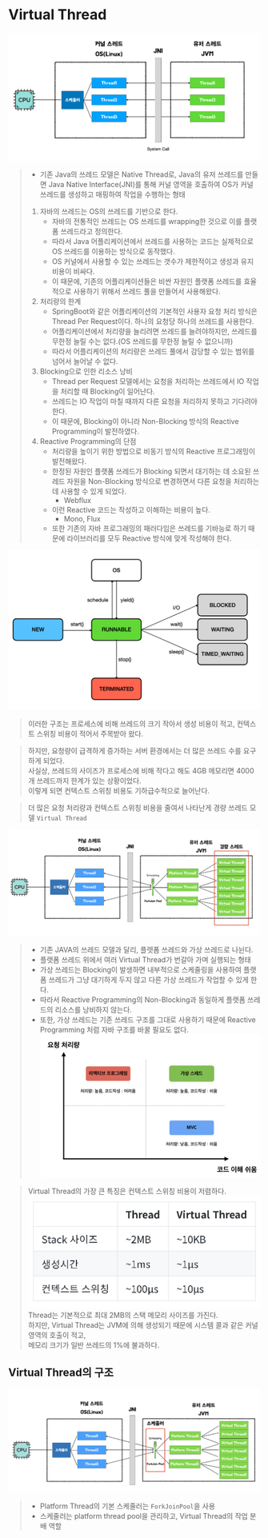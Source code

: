 # Virtual Thread
![img.png](img.png)
> - 기존 Java의 쓰레드 모델은 Native Thread로, Java의 유저 쓰레드를 만들면 Java Native Interface(JNI)를 통해 커널 영역을 호출하여 OS가 커널 쓰레드를 생성하고 매핑하여 작업을 수행하는 형태
> 1. 자바의 쓰레드는 OS의 쓰레드를 기반으로 한다.
>    - 자바의 전통적인 쓰레드는 OS 쓰레드를 wrapping한 것으로 이를 플랫폼 쓰레드라고 정의한다.
>    - 따라서 Java 어플리케이션에서 쓰레드를 사용하는 코드는 실제적으로 OS 쓰레드를 이용하는 방식으로 동작했다.
>    - OS 커널에서 사용할 수 있는 쓰레드는 갯수가 제한적이고 생성과 유지 비용이 비싸다.
>    - 이 때문에, 기존의 어플리케이션들은 비싼 자원인 플랫폼 쓰레드를 효율적으로 사용하기 위해서 쓰레드 풀을 만들어서 사용해왔다.
> 2. 처리량의 한계
>    - SpringBoot와 같은 어플리케이션의 기본적인 사용자 요청 처리 방식은 Thread Per Request이다. 하나의 요청당 하나의 쓰레드를 사용한다.
>    - 어플리케이션에서 처리량을 늘리려면 쓰레드를 늘려야하지만, 쓰레드를 무한정 늘릴 수는 없다.(OS 쓰레드를 무한정 늘릴 수 없으니까)
>    - 따라서 어플리케이션의 처리량은 쓰레드 풀에서 감당할 수 있는 범위를 넘어서 늘어날 수 없다.
> 3. Blocking으로 인한 리소스 낭비
>    - Thread per Request 모델에서는 요청을 처리하는 쓰레드에서 IO 작업을 처리할 때 Blocking이 일어난다.
>    - 쓰레드는 IO 작업이 마칠 때까지 다른 요청을 처리하지 못하고 기다려야 한다.
>    - 이 때문에, Blocking이 아니라 Non-Blocking 방식의 Reactive Programming이 발전하였다.
> 4. Reactive Programming의 단점
>    - 처리량을 높이기 위한 방법으로 비동기 방식의 Reactive 프로그래밍이 발전해왔다.
>    - 한정된 자원인 플랫폼 쓰레드가 Blocking 되면서 대기하는 데 소요된 쓰레드 자원을 Non-Blocking 방식으로 변경하면서 다른 요청을 처리하는 데 사용할 수 있게 되었다.
>      - Webflux
>    - 이런 Reactive 코드는 작성하고 이해하는 비용이 높다.
>      - Mono, Flux
>    - 또한 기존의 자바 프로그래밍의 패러다임은 쓰레드를 기바능로 하기 때문에 라이브러리를 모두 Reactive 방식에 맞게 작성해야 한다.

![img_1.png](img_1.png)


> 이러한 구조는 프로세스에 비해 쓰레드의 크기 작아서 생성 비용이 적고, 컨텍스트 스위칭 비용이 적어서 주목받아 왔다.

> 하지만, 요청량이 급격하게 증가하는 서버 환경에서는 더 많은 쓰레드 수를 요구하게 되었다.
> </br> 사실상, 쓰레드의 사이즈가 프로세스에 비해 작다고 해도 4GB 메모리면 4000개 쓰레드까지 한계가 있는 상황이었다.
> </br> 이렇게 되면 컨텍스트 스위칭 비용도 기하급수적으로 늘어난다.

> 더 많은 요청 처리량과 컨텍스트 스위칭 비용을 줄여서 나타난게 경량 쓰레드 모델 `Virtual Thread`


![img_2.png](img_2.png)
> - 기존 JAVA의 쓰레드 모델과 달리, 플렛폼 쓰레드와 가상 쓰레드로 나뉜다.
> - 플랫폼 쓰레드 위에서 여러 Virtual Thread가 번갈아 가며 실행되는 형태
> - 가상 쓰레드는 Blocking이 발생하면 내부적으로 스케줄링을 사용하여 플랫폼 쓰레드가 그냥 대기하게 두지 않고 다른 가상 쓰레드가 작업할 수 있게 한다.
> - 따라서 Reactive Programming의 Non-Blocking과 동일하게 플랫폼 쓰레드의 리소스를 낭비하지 않는다.
> - 또한, 가상 쓰레드는 기존 쓰레드 구조를 그대로 사용하기 때문에 Reactive Programming 처럼 자바 구조를 바꿀 필요도 없다.
![img_6.png](img_6.png)

> Virtual Thread의 가장 큰 특징은 컨텍스트 스위칭 비용이 저렴하다.
![img_3.png](img_3.png)
> Thread는 기본적으로 최대 2MB의 스택 메모리 사이즈를 가진다.
> </br> 하지만, Virtual Thread는 JVM에 의해 생성되기 때문에 시스템 콜과 같은 커널 영역의 호출이 적고,
> </br> 메모리 크기가 일반 쓰레드의 1%에 불과하다.

## Virtual Thread의 구조
![img_4.png](img_4.png)
> - Platform Thread의 기본 스케줄러는 `ForkJoinPool`을 사용
> - 스케줄러는 platform thread pool을 관리하고, Virtual Thread의 작업 분배 역할